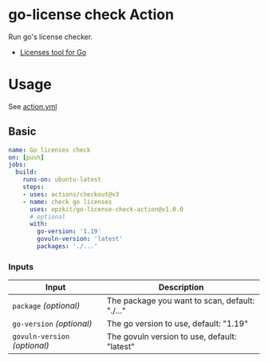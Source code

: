 # go-license check Action
Run go's license checker.

- [Licenses tool for Go](https://github.com/google/go-licenses)

# Usage
See [action.yml](action.yml)

## Basic

```yaml
name: Go licenses check
on: [push]
jobs:
  build:
    runs-on: ubuntu-latest
    steps:
    - uses: actions/checkout@v3
    - name: check go licenses
      uses: opzkit/go-license-check-action@v1.0.0
      # optional
      with:
        go-version: '1.19'
        govuln-version: 'latest'
        packages: './...'
```

### Inputs

| Input                         | Description                                    |
|-------------------------------|------------------------------------------------|
| `package` _(optional)_        | The package you want to scan, default: "./..." |
| `go-version` _(optional)_     | The go version to use, default: "1.19"         |
| `govuln-version` _(optional)_ | The   govuln version to use, default: "latest" |
